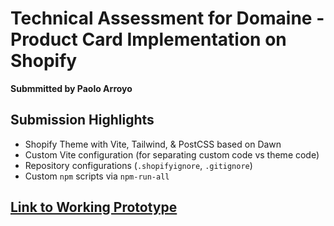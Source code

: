 # Technical Assessment for Domaine - Product Card Implementation on Shopify
**Submmitted by Paolo Arroyo**

## Submission Highlights
- Shopify Theme with Vite, Tailwind, & PostCSS based on Dawn
- Custom Vite configuration (for separating custom code vs theme code)
- Repository configurations (`.shopifyignore`, `.gitignore`)
- Custom `npm` scripts via `npm-run-all`

## [Link to Working Prototype](https://domaine-paoloarroyo.myshopify.com)
